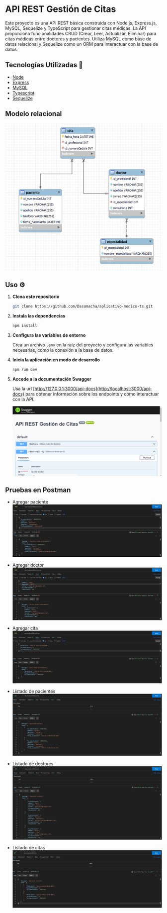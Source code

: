 # API REST Gestión de Citas

Este proyecto es una API REST básica construida con Node.js, Express.js, MySQL, Sequelize y TypeScript para gestionar citas médicas. La API proporciona funcionalidades CRUD (Crear, Leer, Actualizar, Eliminar) para citas médicas entre doctores y pacientes. Utiliza MySQL como base de datos relacional y Sequelize como un ORM para interactuar con la base de datos.

## Tecnologías Utilizadas 🌟

- [Node](https://nodejs.org/en)
- [Express](https://expressjs.com/)
- [MySQL](https://www.mysql.com)
- [Typescript](https://nodejs.dev/en/learn/nodejs-with-typescript/)
- [Sequelize](https://sequelize.org)

## Modelo relacional

![model](https://github.com/Dasomacha/imagenes/blob/main/database.png?raw=true)   

## Uso ⚙️

1. **Clona este repositorio**
   
    ```bash
    git clone https://github.com/Dasomacha/aplicativo-medico-ts.git
    ```

2. **Instala las dependencias**

    ```bash
    npm install
    ```

3. **Configura las variables de entorno**

    Crea un archivo `.env` en la raíz del proyecto y configura las variables necesarias, como la conexión a la base de datos.

4. **Inicia la aplicación en modo de desarrollo**

    ```bash
    npm run dev
    ```

6. **Accede a la documentación Swagger**

    Usa la url [http://127.0.0.1:3000/api-docs](http://localhost:3000/api-docs) para obtener información sobre los endpoints y cómo interactuar con la API.
   
   ![Swagger](https://github.com/Dasomacha/imagenes/blob/main/imagen%201.png?raw=true)   

## Pruebas en Postman

- Agregar paciente
![paciente](https://github.com/Dasomacha/imagenes/blob/main/crearpacientes.png?raw=true)

- Agregar doctor
![doctor](https://github.com/Dasomacha/imagenes/blob/main/creardoctor.png?raw=true)   

- Agregar cita
![cita](https://github.com/Dasomacha/imagenes/blob/main/crearcitas.png?raw=true)

- Listado de pacientes
![listapaciente](https://github.com/Dasomacha/imagenes/blob/main/obtienepacientes.png?raw=true)

- Listado de doctores
![listadoctores](https://github.com/Dasomacha/imagenes/blob/main/obtienedoctores.png?raw=true)

- Listado de citas
![listacitas](https://github.com/Dasomacha/imagenes/blob/main/obtienecitas.png?raw=true)